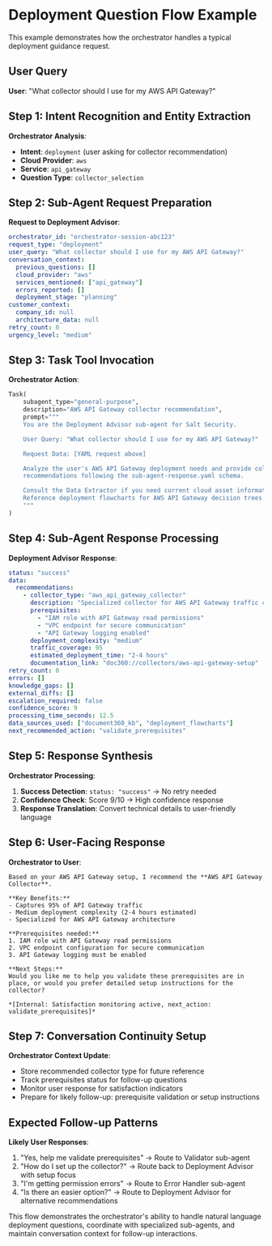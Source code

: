 # Deployment Question Flow Example

This example demonstrates how the orchestrator handles a typical deployment guidance request.

## User Query
**User**: "What collector should I use for my AWS API Gateway?"

## Step 1: Intent Recognition and Entity Extraction

**Orchestrator Analysis**:
- **Intent**: `deployment` (user asking for collector recommendation)
- **Cloud Provider**: `aws`
- **Service**: `api_gateway`
- **Question Type**: `collector_selection`

## Step 2: Sub-Agent Request Preparation

**Request to Deployment Advisor**:
```yaml
orchestrator_id: "orchestrator-session-abc123"
request_type: "deployment"
user_query: "What collector should I use for my AWS API Gateway?"
conversation_context:
  previous_questions: []
  cloud_provider: "aws"
  services_mentioned: ["api_gateway"]
  errors_reported: []
  deployment_stage: "planning"
customer_context:
  company_id: null
  architecture_data: null
retry_count: 0
urgency_level: "medium"
```

## Step 3: Task Tool Invocation

**Orchestrator Action**:
```python
Task(
    subagent_type="general-purpose",
    description="AWS API Gateway collector recommendation",
    prompt="""
    You are the Deployment Advisor sub-agent for Salt Security.

    User Query: "What collector should I use for my AWS API Gateway?"

    Request Data: [YAML request above]

    Analyze the user's AWS API Gateway deployment needs and provide collector
    recommendations following the sub-agent-response.yaml schema.

    Consult the Data Extractor if you need current cloud asset information.
    Reference deployment flowcharts for AWS API Gateway decision trees.
    """
)
```

## Step 4: Sub-Agent Response Processing

**Deployment Advisor Response**:
```yaml
status: "success"
data:
  recommendations:
    - collector_type: "aws_api_gateway_collector"
      description: "Specialized collector for AWS API Gateway traffic collection"
      prerequisites:
        - "IAM role with API Gateway read permissions"
        - "VPC endpoint for secure communication"
        - "API Gateway logging enabled"
      deployment_complexity: "medium"
      traffic_coverage: 95
      estimated_deployment_time: "2-4 hours"
      documentation_link: "doc360://collectors/aws-api-gateway-setup"
retry_count: 0
errors: []
knowledge_gaps: []
external_diffs: []
escalation_required: false
confidence_score: 9
processing_time_seconds: 12.5
data_sources_used: ["document360_kb", "deployment_flowcharts"]
next_recommended_action: "validate_prerequisites"
```

## Step 5: Response Synthesis

**Orchestrator Processing**:
1. **Success Detection**: `status: "success"` → No retry needed
2. **Confidence Check**: Score 9/10 → High confidence response
3. **Response Translation**: Convert technical details to user-friendly language

## Step 6: User-Facing Response

**Orchestrator to User**:
```
Based on your AWS API Gateway setup, I recommend the **AWS API Gateway Collector**.

**Key Benefits:**
- Captures 95% of API Gateway traffic
- Medium deployment complexity (2-4 hours estimated)
- Specialized for AWS API Gateway architecture

**Prerequisites needed:**
1. IAM role with API Gateway read permissions
2. VPC endpoint configuration for secure communication
3. API Gateway logging must be enabled

**Next Steps:**
Would you like me to help you validate these prerequisites are in place, or would you prefer detailed setup instructions for the collector?

*[Internal: Satisfaction monitoring active, next_action: validate_prerequisites]*
```

## Step 7: Conversation Continuity Setup

**Orchestrator Context Update**:
- Store recommended collector type for future reference
- Track prerequisites status for follow-up questions
- Monitor user response for satisfaction indicators
- Prepare for likely follow-up: prerequisite validation or setup instructions

## Expected Follow-up Patterns

**Likely User Responses**:
1. "Yes, help me validate prerequisites" → Route to Validator sub-agent
2. "How do I set up the collector?" → Route back to Deployment Advisor with setup focus
3. "I'm getting permission errors" → Route to Error Handler sub-agent
4. "Is there an easier option?" → Route to Deployment Advisor for alternative recommendations

This flow demonstrates the orchestrator's ability to handle natural language deployment questions, coordinate with specialized sub-agents, and maintain conversation context for follow-up interactions.